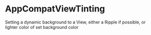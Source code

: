 # AppCompatViewTinting
Setting a dynamic background to a View, either a Ripple if possible, or lighter color of set background color
